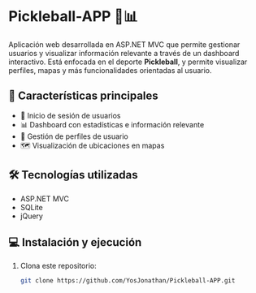 # Pickleball-APP 🏓📊

Aplicación web desarrollada en ASP.NET MVC que permite gestionar usuarios y visualizar información relevante a través de un dashboard interactivo. Está enfocada en el deporte **Pickleball**, y permite visualizar perfiles, mapas y más funcionalidades orientadas al usuario.

## 🚀 Características principales

- 🔐 Inicio de sesión de usuarios
- 📊 Dashboard con estadísticas e información relevante
- 👤 Gestión de perfiles de usuario
- 🗺️ Visualización de ubicaciones en mapas

## 🛠 Tecnologías utilizadas

- ASP.NET MVC
- SQLite
- jQuery

## 💻 Instalación y ejecución

1. Clona este repositorio:
   ```bash
   git clone https://github.com/YosJonathan/Pickleball-APP.git

